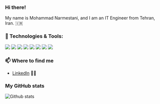 ### Hi there!

My name is Mohammad Narmestani, and I am an IT Engineer from Tehran, Iran. 🇮🇷

### 🧰 Technologies & Tools:

![](https://img.shields.io/badge/OS-Windows-informational?style=flat&logo=windows&logoColor=white&color=2bbc8a)
![](https://img.shields.io/badge/OS-Mac-informational?style=flat&logo=Apple&logoColor=white&color=2bbc8a)
![](https://img.shields.io/badge/OS-Linux-informational?style=flat&logo=linux&logoColor=white&color=2bbc8a)
![](https://img.shields.io/badge/Editor-VS_Code-informational?style=flat&logo=Visual-Studio-Code&logoColor=white&color=2bbc8a)
![](https://img.shields.io/badge/Code-Python-informational?style=flat&logo=python&logoColor=white&color=2bbc8a)
![](https://img.shields.io/badge/Code-R-informational?style=flat&logo=R&logoColor=white&color=2bbc8a)
![](https://img.shields.io/badge/Scripting-PowerShell-informational?style=flat&logo=PowerShell&logoColor=white&color=2bbc8a)
![](https://img.shields.io/badge/Virtualization-VMware-informational?style=flat&logo=VMware&logoColor=white&color=2bbc8a)

### 📫 Where to find me

- [LinkedIn](https://www.linkedin.com/in/mohammad-narmestani/) 👨💼


### My GitHub stats

![Github stats](https://github-readme-stats.vercel.app/api?username=techmod&show_icons=true)

<!--
**techmod/techmod** is a ✨ _special_ ✨ repository because its `README.md` (this file) appears on your GitHub profile.


-->

